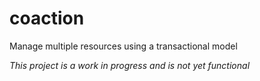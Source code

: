 # coaction
Manage multiple resources using a transactional model

_This project is a work in progress and is not yet functional_
